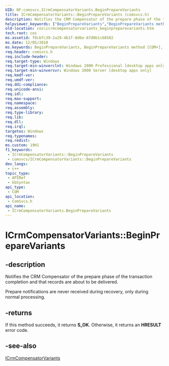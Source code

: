 ```yaml
---
UID: NF:comsvcs.ICrmCompensatorVariants.BeginPrepareVariants
title: ICrmCompensatorVariants::BeginPrepareVariants (comsvcs.h)
description: Notifies the CRM Compensator of the prepare phase of the transaction completion and that records are about to be delivered.
helpviewer_keywords: ["BeginPrepareVariants","BeginPrepareVariants method [COM+]","BeginPrepareVariants method [COM+]","ICrmCompensatorVariants interface","ICrmCompensatorVariants interface [COM+]","BeginPrepareVariants method","ICrmCompensatorVariants.BeginPrepareVariants","ICrmCompensatorVariants::BeginPrepareVariants","_dtc_ICrmCompensatorVariants_BeginPrepareVariants","comsvcs/ICrmCompensatorVariants::BeginPrepareVariants","cos.icrmcompensatorvariants_beginpreparevariants"]
old-location: cos\icrmcompensatorvariants_beginpreparevariants.htm
tech.root: cos
ms.assetid: f0cbfc39-2a29-4b1f-8d6e-87d0b1c68582
ms.date: 12/05/2018
ms.keywords: BeginPrepareVariants, BeginPrepareVariants method [COM+], BeginPrepareVariants method [COM+],ICrmCompensatorVariants interface, ICrmCompensatorVariants interface [COM+],BeginPrepareVariants method, ICrmCompensatorVariants.BeginPrepareVariants, ICrmCompensatorVariants::BeginPrepareVariants, _dtc_ICrmCompensatorVariants_BeginPrepareVariants, comsvcs/ICrmCompensatorVariants::BeginPrepareVariants, cos.icrmcompensatorvariants_beginpreparevariants
req.header: comsvcs.h
req.include-header: 
req.target-type: Windows
req.target-min-winverclnt: Windows 2000 Professional [desktop apps only]
req.target-min-winversvr: Windows 2000 Server [desktop apps only]
req.kmdf-ver: 
req.umdf-ver: 
req.ddi-compliance: 
req.unicode-ansi: 
req.idl: 
req.max-support: 
req.namespace: 
req.assembly: 
req.type-library: 
req.lib: 
req.dll: 
req.irql: 
targetos: Windows
req.typenames: 
req.redist: 
ms.custom: 19H1
f1_keywords:
 - ICrmCompensatorVariants::BeginPrepareVariants
 - comsvcs/ICrmCompensatorVariants::BeginPrepareVariants
dev_langs:
 - c++
topic_type:
 - APIRef
 - kbSyntax
api_type:
 - COM
api_location:
 - ComSvcs.h
api_name:
 - ICrmCompensatorVariants.BeginPrepareVariants
---
```


# ICrmCompensatorVariants::BeginPrepareVariants


## -description

Notifies the CRM Compensator of the prepare phase of the transaction completion and that records are about to be delivered.

Prepare notifications are never received during recovery, only during normal processing.



## -returns

If this method succeeds, it returns <b>S_OK</b>. Otherwise, it returns an <b>HRESULT</b> error code.

## -see-also

<a href="/windows/desktop/api/comsvcs/nn-comsvcs-icrmcompensatorvariants">ICrmCompensatorVariants</a>

